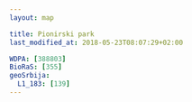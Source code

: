 ```yaml
---
layout: map

title: Pionirski park
last_modified_at: 2018-05-23T08:07:29+02:00

WDPA: [388803]
BioRaS: [355]
geoSrbija:
  L1_183: [139]
---
```

